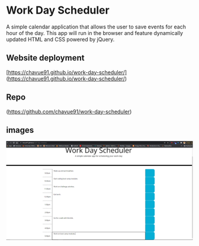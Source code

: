 # Work Day Scheduler

A simple calendar application that allows the user to save events for each hour of the day. This app will run in the browser and feature dynamically updated HTML and CSS powered by jQuery.


## Website deployment 
[https://chavue91.github.io/work-day-scheduler/] (https://chavue91.github.io/work-day-scheduler/)

## Repo 
(https://github.com/chavue91/work-day-scheduler)

## images
![work-day-scheduler](./assets/images/work-day-scheduler.png)




